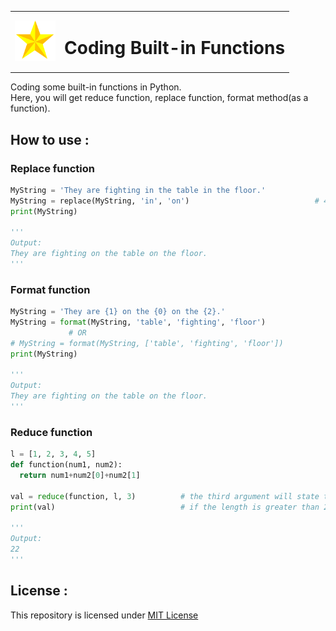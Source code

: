 <table align='center' border='0'><tr><td><img src='https://github.com/AshishAntil07/AshishAntil07/blob/home/5pointedStar.svg' height='65px' width='65px'></td> <td><h1>Coding Built-in Functions</h1></td></tr></table>
Coding some built-in functions in Python.<br>
Here, you will get reduce function, replace function, format method(as a function).<br>

## How to use :
### Replace function
```python
MyString = 'They are fighting in the table in the floor.'
MyString = replace(MyString, 'in', 'on')                            # 4th parameter will state whether all matches will be replaced or not, by default it is true.
print(MyString)

'''
Output:
They are fighting on the table on the floor.
'''
```

### Format function
```python
MyString = 'They are {1} on the {0} on the {2}.'
MyString = format(MyString, 'table', 'fighting', 'floor')
             # OR
# MyString = format(MyString, ['table', 'fighting', 'floor'])
print(MyString)

'''
Output:
They are fighting on the table on the floor.
'''
```

### Reduce function
```python
l = [1, 2, 3, 4, 5]
def function(num1, num2):
  return num1+num2[0]+num2[1]

val = reduce(function, l, 3)          # the third argument will state the length of group of elements you want, by default it is 2.
print(val)                            # if the length is greater than 2, then it will pass the 2nd argument as a list.

'''
Output:
22
'''
```

## License :
This repository is licensed under [MIT License](https://github.com/AshishAntil07/CodingBuiltins.py/blob/main/LICENSE)
